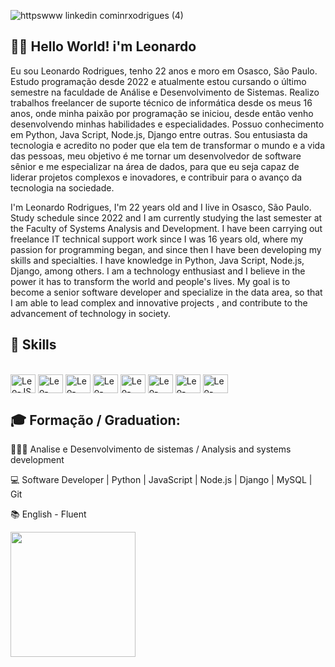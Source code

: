 
![httpswww linkedin cominrxodrigues (4)](https://github.com/rxodrigues/rxodrigues/assets/137015987/74507108-26bf-4727-8b9e-5d6e43f0fcee)


## 👋🏻 Hello World! i'm Leonardo 

Eu sou Leonardo Rodrigues, tenho 22 anos e moro em Osasco, São Paulo. Estudo programação desde 2022 e atualmente estou cursando o último semestre na faculdade de Análise e Desenvolvimento de Sistemas. Realizo trabalhos freelancer de suporte técnico de informática desde os meus 16 anos, onde minha paixão por programação se iniciou, desde então venho desenvolvendo minhas habilidades e especialidades. Possuo conhecimento em Python, Java Script, Node.js, Django entre outras. Sou entusiasta da tecnologia e acredito no poder que ela tem de transformar o mundo e a vida das pessoas, meu objetivo é me tornar um desenvolvedor de software sênior e me especializar na área de dados, para que eu seja capaz de liderar projetos complexos e inovadores, e contribuir para o avanço da tecnologia na sociedade.

I'm Leonardo Rodrigues, I'm 22 years old and I live in Osasco, São Paulo. Study schedule since 2022 and I am currently studying the last semester at the Faculty of Systems Analysis and Development. I have been carrying out freelance IT technical support work since I was 16 years old, where my passion for programming began, and since then I have been developing my skills and specialties. I have knowledge in Python, Java Script, Node.js, Django, among others. I am a technology enthusiast and I believe in the power it has to transform the world and people's lives. My goal is to become a senior software developer and specialize in the data area, so that I am able to lead complex and innovative projects , and contribute to the advancement of technology in society.

## 🧠 Skills
<div style="display: inline_block"><br>
  <img align="center" alt="Leo-JS" height="30" width="40" src="https://cdn.jsdelivr.net/gh/devicons/devicon@latest/icons/javascript/javascript-original.svg">
  <img align="center" alt="Leo-Python" height="30" width="40" src="https://cdn.jsdelivr.net/gh/devicons/devicon@latest/icons/python/python-original.svg">
  <img align="center" alt="Leo-NodeJs" height="30" width="40" src="https://cdn.jsdelivr.net/gh/devicons/devicon@latest/icons/nodejs/nodejs-original.svg">
  <img align="center" alt="Leo-Django" height="30" width="40" src="https://cdn.jsdelivr.net/gh/devicons/devicon@latest/icons/django/django-plain.svg">
  <img align="center" alt="Leo-GIT" height="30" width="40" src="https://cdn.jsdelivr.net/gh/devicons/devicon@latest/icons/git/git-original.svg">
  <img align="center" alt="Leo-MySql" height="30" width="40" src="https://cdn.jsdelivr.net/gh/devicons/devicon@latest/icons/mysql/mysql-original.svg">
  <img align="center" alt="Leo-HTML" height="30" width="40" src="https://cdn.jsdelivr.net/gh/devicons/devicon@latest/icons/html5/html5-original.svg">
  <img align="center" alt="Leo-CSS" height="30" width="40" src="https://cdn.jsdelivr.net/gh/devicons/devicon@latest/icons/css3/css3-original.svg">
</div>

##

## 🎓 Formação / Graduation:

👨🏻‍💻 Analise e Desenvolvimento de sistemas / Analysis and systems development

💻 Software Developer | Python | JavaScript | Node.js | Django | MySQL | Git

📚 English - Fluent
 
<a href="https://github.com/rxodrigues/github-readme-stats">
  <img height=200 align="center" src="https://github-readme-stats.vercel.app/api?username=rxodrigues&show_icons=true&theme=merko" />
</a>

 



